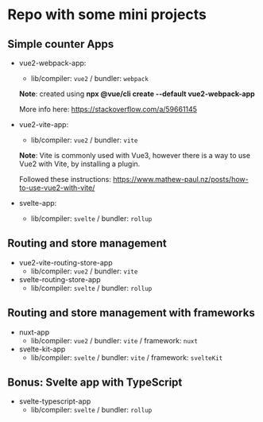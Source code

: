 # Repo with some mini projects

## Simple counter Apps

- vue2-webpack-app:
  - lib/compiler: `vue2` / bundler: `webpack`

  **Note**: created using **npx @vue/cli create --default vue2-webpack-app**

  More info here: https://stackoverflow.com/a/59661145

- vue2-vite-app:
  - lib/compiler: `vue2` / bundler: `vite`

  **Note**: Vite is commonly used with Vue3, however there is a way to use Vue2 with Vite, by installing a plugin.

  Followed these instructions: https://www.mathew-paul.nz/posts/how-to-use-vue2-with-vite/
- svelte-app:
  - lib/compiler: `svelte` / bundler: `rollup`

## Routing and store management

- vue2-vite-routing-store-app
  - lib/compiler: `vue2` / bundler: `vite`
- svelte-routing-store-app
  - lib/compiler: `svelte` / bundler: `rollup`

## Routing and store management with frameworks

- nuxt-app
  - lib/compiler: `vue2` / bundler: `vite` / framework: `nuxt`
- svelte-kit-app
  - lib/compiler: `svelte` / bundler: `vite` / framework: `svelteKit`

## Bonus: Svelte app with TypeScript

- svelte-typescript-app
  - lib/compiler: `svelte` / bundler: `rollup`
